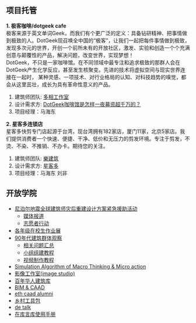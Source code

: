 
## 项目托管 

**1. 极客咖啡/dotgeek cafe**  
极客来源于英文单词Geek，而我们有个更广泛的定义：具备钻研精神、把事情做到极致的人。DotGeek现召唤全中国的“极客”，让我们一起把每件事情做到极致，发现多次元的世界，开创一个前所未有的开放社区，激发、实验和创造一个个充满创意与颠覆性的产品，解决问题，改变世界，实现梦想！  
DotGeek，不只是一家咖啡馆。在不同领域中最专注和追求极致的那群人会在DotGeek产生化学反应，甚至发生核聚变。先进的技术将虚拟空间与现实世界连接在一起时， 某种灵感、一项技术、对行业格局的认知、对科技趋势的嗅觉，都会从这里茁壮，成长为具有革命性意义的产品。  

1. 建筑师团队: [多相工作室](http://www.ikuku.cn/person/renwu-duoxianggongzuoshi-hehuoren)  
2. 设计需求方: [DotGeek咖啡馆是怎样一夜募资超千万的？](http://tech2ipo.com/71250) 
3. 项目经理：马海东   

**2. 星客多连锁店**  
星客多快剪专门店起源于台湾，现台湾拥有182家店，厦门11家，北京5家店。我们提供消费者一个快速、便捷、干净、低价和无压力的剪发环境。专注于剪发，不烫、不染、不推销、不办卡。期待您的关注。  
1. 建筑师团队: [樂建筑](http://www.ikuku.cn/user/6727)   
2. 设计需求方: [星客多](http://www.weibo.com/5610907492/CiSTcnqhv)  
3. 项目经理：马海东 刘非    


## 开放学院 

   * [尼泊尔地震全球建筑师灾后重建设计方案紧急援助活动](cases/GARS-NEPAL.md)
       * [媒体报道](cases/gars/media.md)
       * [志愿者行动](cases/gars/volunteer.md)
   * [各年级在校生作业展](cases/study.md)
   * [90年代建筑群体观察](cases/90s.md)
       * [相关问题汇总](cases/90s/q.md)
       * [小组组建教程](cases/90s/team-setup.md)
       * [视频制作教程](cases/90s/video-tutorial.md)
   * [Simulation Algorithm of Macro Thinking & Micro action](https://github.com/caadxyz/Macro-Thinking-Micro-action)
   * [影像工作室(image studio)](cases/imagestudio.md)
   * [百年华人建筑库](cases/100.md)
   * [BIM & CAAD](https://github.com/caadxyz/bim)
   * [eth caad alumni](cases/ethcaad.md)
   * [乡村工具包](cases/vallage.md)
   * [de talk](cases/detalk.md)
   * [在库言库使用手册](cases/ikuku-guide.md)


